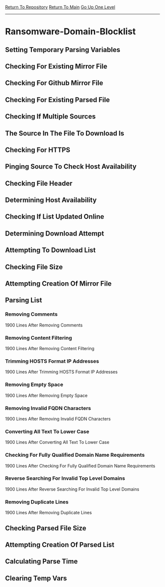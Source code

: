 [Return To Repository](https://github.com/deathbybandaid/piholeparser/)
[Return To Main](https://github.com/deathbybandaid/piholeparser/blob/master/RecentRunLogs/Mainlog.md)
[Go Up One Level](https://github.com/deathbybandaid/piholeparser/blob/master/RecentRunLogs/TopLevelScripts/30-Processing-External-Blacklists.md)
____________________________________
# Ransomware-Domain-Blocklist
## Setting Temporary Parsing Variables
## Checking For Existing Mirror File
## Checking For Github Mirror File
## Checking For Existing Parsed File
## Checking If Multiple Sources
## The Source In The File To Download Is
## Checking For HTTPS
## Pinging Source To Check Host Availability
## Checking File Header
## Determining Host Availability
## Checking If List Updated Online
## Determining Download Attempt
## Attempting To Download List
## Checking File Size
## Attempting Creation Of Mirror File
## Parsing List
### Removing Comments
1900 Lines After Removing Comments
### Removing Content Filtering
1900 Lines After Removing Content Filtering
### Trimming HOSTS Format IP Addresses
1900 Lines After Trimming HOSTS Format IP Addresses
### Removing Empty Space
1900 Lines After Removing Empty Space
### Removing Invalid FQDN Characters
1900 Lines After Removing Invalid FQDN Characters
### Converting All Text To Lower Case
1900 Lines After Converting All Text To Lower Case
### Checking For Fully Qualified Domain Name Requirements
1900 Lines After Checking For Fully Qualified Domain Name Requirements
### Reverse Searching For Invalid Top Level Domains
1900 Lines After Reverse Searching For Invalid Top Level Domains
### Removing Duplicate Lines
1900 Lines After Removing Duplicate Lines
## Checking Parsed File Size
## Attempting Creation Of Parsed List
## Calculating Parse Time
## Clearing Temp Vars
